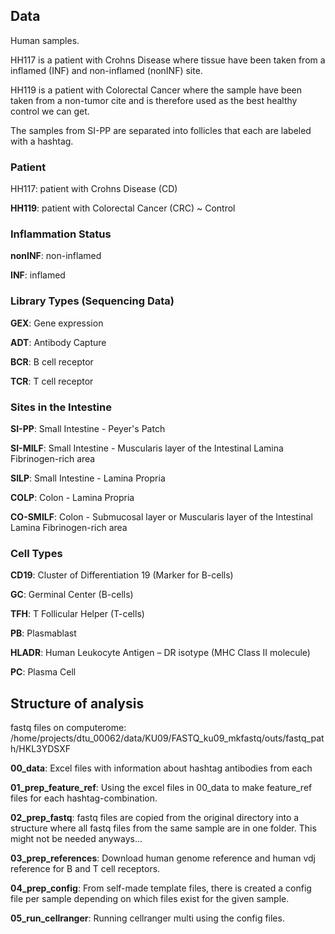 ## Data 
Human samples. 

HH117 is a patient with Crohns Disease where tissue have been taken from a inflamed (INF) and non-inflamed (nonINF) site.

HH119 is a patient with Colorectal Cancer where the sample have been taken from a non-tumor cite and is therefore used as the best healthy control we can get.

The samples from SI-PP are separated into follicles that each are labeled with a hashtag.

### Patient 
HH117: patient with Crohns Disease (CD)

**HH119**: patient with Colorectal Cancer (CRC) ~ Control 

### Inflammation Status
**nonINF**: non-inflamed

**INF**: inflamed 

### Library Types (Sequencing Data)
**GEX**: Gene expression 

**ADT**: Antibody Capture

**BCR**: B cell receptor 

**TCR**: T cell receptor 

### Sites in the Intestine
**SI-PP**: Small Intestine - Peyer's Patch

**SI-MILF**: Small Intestine - Muscularis layer of the Intestinal Lamina Fibrinogen-rich area

**SILP**: Small Intestine - Lamina Propria

**COLP**: Colon - Lamina Propria

**CO-SMILF**: Colon - Submucosal layer or Muscularis layer of the Intestinal Lamina Fibrinogen-rich area

### Cell Types
**CD19**: Cluster of Differentiation 19 (Marker for B-cells)

**GC**: Germinal Center (B-cells)

**TFH**: T Follicular Helper (T-cells)

**PB**: Plasmablast

**HLADR**: Human Leukocyte Antigen – DR isotype (MHC Class II molecule)

**PC**: Plasma Cell

## Structure of analysis 
fastq files on computerome: /home/projects/dtu_00062/data/KU09/FASTQ_ku09_mkfastq/outs/fastq_path/HKL3YDSXF

**00_data**: Excel files with information about hashtag antibodies from each 

**01_prep_feature_ref**: Using the excel files in 00_data to make feature_ref files for each hashtag-combination. 

**02_prep_fastq**: fastq files are copied from the original directory into a structure where all fastq files from the same sample are in one folder. This might not be needed anyways...

**03_prep_references**: Download human genome reference and human vdj reference for B and T cell receptors.

**04_prep_config**: From self-made template files, there is created a config file per sample depending on which files exist for the given sample. 

**05_run_cellranger**: Running cellranger multi using the config files. 




